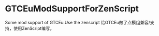 # GTCEuModSupportForZenScript
Some mod support of GTCEu.Use the zenscript
给GTCEu做了点模组兼容/支持，使用ZenScript编写。
